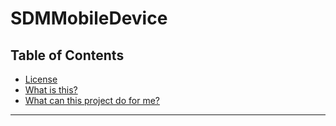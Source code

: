 SDMMobileDevice
===============


## Table of Contents
* [License](../blob/master/LICENSE)
* [What is this?]()
* [What can this project do for me?]()

***